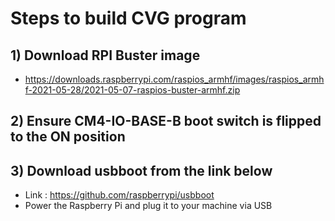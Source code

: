 # Steps to build CVG program

## 1) Download RPI Buster image
- https://downloads.raspberrypi.com/raspios_armhf/images/raspios_armhf-2021-05-28/2021-05-07-raspios-buster-armhf.zip

## 2) Ensure CM4-IO-BASE-B boot switch is flipped to the ON position 

## 3) Download usbboot from the link below
- Link : https://github.com/raspberrypi/usbboot
- Power the Raspberry Pi and plug it to your machine via USB
